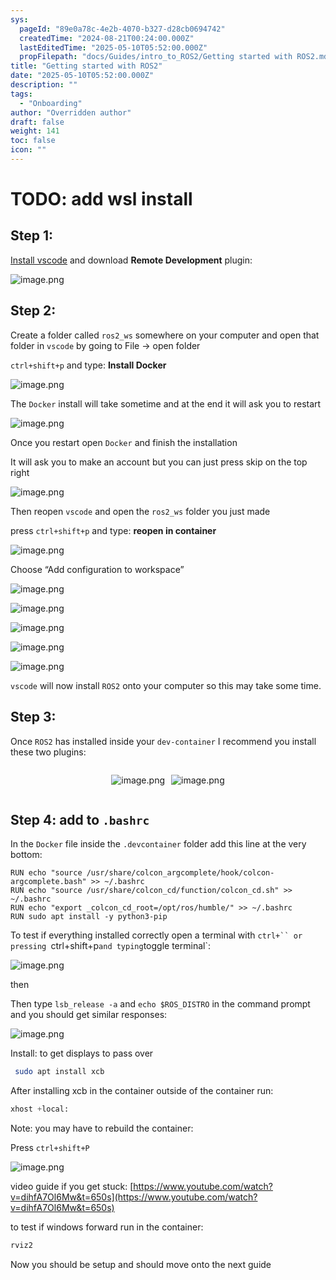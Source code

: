 ```yaml
---
sys:
  pageId: "89e0a78c-4e2b-4070-b327-d28cb0694742"
  createdTime: "2024-08-21T00:24:00.000Z"
  lastEditedTime: "2025-05-10T05:52:00.000Z"
  propFilepath: "docs/Guides/intro_to_ROS2/Getting started with ROS2.md"
title: "Getting started with ROS2"
date: "2025-05-10T05:52:00.000Z"
description: ""
tags:
  - "Onboarding"
author: "Overridden author"
draft: false
weight: 141
toc: false
icon: ""
---
```


# TODO: add wsl install

## Step 1:

[Install vscode](https://code.visualstudio.com/download) and download **Remote Development** plugin:

![image.png](https://prod-files-secure.s3.us-west-2.amazonaws.com/d518164a-d88e-44d1-a4ee-3adb3bd8bce0/efb52993-1881-4a40-b95e-6f020334f022/image.png?X-Amz-Algorithm=AWS4-HMAC-SHA256&X-Amz-Content-Sha256=UNSIGNED-PAYLOAD&X-Amz-Credential=ASIAZI2LB4663PAPQXVI%2F20250602%2Fus-west-2%2Fs3%2Faws4_request&X-Amz-Date=20250602T024248Z&X-Amz-Expires=3600&X-Amz-Security-Token=IQoJb3JpZ2luX2VjEBoaCXVzLXdlc3QtMiJGMEQCIHD%2Ffoz0MivICmFnjijLM%2BZ9EXERqP%2B3%2BiXt6kVrTc7PAiBRfcmtV0Nyn%2F5jtjueIEv805Z46Gs8yuOd73PfQSSy5iqIBAji%2F%2F%2F%2F%2F%2F%2F%2F%2F%2F8BEAAaDDYzNzQyMzE4MzgwNSIMT01NhWVgSC2zYpEHKtwDRbR0gPDv7aZdrmSJnwcAgAe2x2MOc673YS%2F1UYb4DV51EiX0RPiJ3rvFiF78OwvNlVoh6uiw2jwx99eXz5yYPT9roZfYRAPZwHtRCvbBVUBhe3eSg2fQxcMVKuPvBBH88CB%2BC3oVcQ5cLP7K6dN6Nkbp6QYd0WalRyxVV92UP%2F7HCdxEB5jhwR8gXLZNu8g2IElev%2BSlVVLC9wjByfjN94s0bXjqouYg43SwXsxlwqg1UvyEQBtjsGyeCbbqL2MFrrRnXYkSlhrugziNQYBjAU7dvBB3khPtX0ETAE21Mk%2FedlMPD%2BS3rNhnbUtZ9imJDLwUjQS%2BRgJIQleGKLhjwwp8Hktj0n55QUFV%2FPTgbUngH3OXr5U4FEm1PNpdsOWpRqJgng%2BX9qSupifDpGngRk%2FwKarw%2Bb%2BklKgi6ARIOLNig0nEDXBMhJLVfAkE7MZ4tHSegC%2B0HF%2F6HRYo45WbZfRaDTvtO%2Fe%2B6MY%2BRvlfMGlbLOEb82AZIIqtQH2nHvpy%2FXnUvqpusfwQwzWXT7sHZ1AM7vSIQho5g09UveOYZu3JK8TCxn24qc4CuwALvGLbFBk%2BEzEBrF8UjRW%2FAWP%2BQ38RoDtRxMpAnivjCDaOXKJDEwwv6w2iczUtwuEw5PnzwQY6pgG4VQAHUidENiwjKBm%2Byau%2F5du1ykRxRYNdch7RWiyZSpP8CWBpZ7BhUorlgWIo%2F8FCl8gwmDlNPu61mdAILfThbyjvVu%2FCkutfXg0SkP7pzX7toYDt%2B%2Fzq4W57cAhDfHT%2B6JZFbcJ67KVuiYZC9veGMX28Ppcse7CionIJg62Yz0SNqWnbbPIoREwnt8xxbe4ntfgPXJDEKv6SVXhdeKUbI%2F4gBYF7&X-Amz-Signature=53bd7608b2f2ae6cfca23ad0d8f7d647de95eaeaa9df7973555012dd03288f91&X-Amz-SignedHeaders=host&x-id=GetObject)

## Step 2:

Create a folder called `ros2_ws` somewhere on your computer and open that folder in `vscode` by going to File → open folder 

`ctrl+shift+p` and type: **Install Docker**

![image.png](https://prod-files-secure.s3.us-west-2.amazonaws.com/d518164a-d88e-44d1-a4ee-3adb3bd8bce0/2269dc0e-1cd5-47ff-bceb-c04ad9b2eab0/image.png?X-Amz-Algorithm=AWS4-HMAC-SHA256&X-Amz-Content-Sha256=UNSIGNED-PAYLOAD&X-Amz-Credential=ASIAZI2LB4663PAPQXVI%2F20250602%2Fus-west-2%2Fs3%2Faws4_request&X-Amz-Date=20250602T024248Z&X-Amz-Expires=3600&X-Amz-Security-Token=IQoJb3JpZ2luX2VjEBoaCXVzLXdlc3QtMiJGMEQCIHD%2Ffoz0MivICmFnjijLM%2BZ9EXERqP%2B3%2BiXt6kVrTc7PAiBRfcmtV0Nyn%2F5jtjueIEv805Z46Gs8yuOd73PfQSSy5iqIBAji%2F%2F%2F%2F%2F%2F%2F%2F%2F%2F8BEAAaDDYzNzQyMzE4MzgwNSIMT01NhWVgSC2zYpEHKtwDRbR0gPDv7aZdrmSJnwcAgAe2x2MOc673YS%2F1UYb4DV51EiX0RPiJ3rvFiF78OwvNlVoh6uiw2jwx99eXz5yYPT9roZfYRAPZwHtRCvbBVUBhe3eSg2fQxcMVKuPvBBH88CB%2BC3oVcQ5cLP7K6dN6Nkbp6QYd0WalRyxVV92UP%2F7HCdxEB5jhwR8gXLZNu8g2IElev%2BSlVVLC9wjByfjN94s0bXjqouYg43SwXsxlwqg1UvyEQBtjsGyeCbbqL2MFrrRnXYkSlhrugziNQYBjAU7dvBB3khPtX0ETAE21Mk%2FedlMPD%2BS3rNhnbUtZ9imJDLwUjQS%2BRgJIQleGKLhjwwp8Hktj0n55QUFV%2FPTgbUngH3OXr5U4FEm1PNpdsOWpRqJgng%2BX9qSupifDpGngRk%2FwKarw%2Bb%2BklKgi6ARIOLNig0nEDXBMhJLVfAkE7MZ4tHSegC%2B0HF%2F6HRYo45WbZfRaDTvtO%2Fe%2B6MY%2BRvlfMGlbLOEb82AZIIqtQH2nHvpy%2FXnUvqpusfwQwzWXT7sHZ1AM7vSIQho5g09UveOYZu3JK8TCxn24qc4CuwALvGLbFBk%2BEzEBrF8UjRW%2FAWP%2BQ38RoDtRxMpAnivjCDaOXKJDEwwv6w2iczUtwuEw5PnzwQY6pgG4VQAHUidENiwjKBm%2Byau%2F5du1ykRxRYNdch7RWiyZSpP8CWBpZ7BhUorlgWIo%2F8FCl8gwmDlNPu61mdAILfThbyjvVu%2FCkutfXg0SkP7pzX7toYDt%2B%2Fzq4W57cAhDfHT%2B6JZFbcJ67KVuiYZC9veGMX28Ppcse7CionIJg62Yz0SNqWnbbPIoREwnt8xxbe4ntfgPXJDEKv6SVXhdeKUbI%2F4gBYF7&X-Amz-Signature=22193ed2e3dd788a05669b3ed7e23e26c3163b54bf99efdcd80daf6cbc5988fd&X-Amz-SignedHeaders=host&x-id=GetObject)

The `Docker` install will take sometime and at the end it will ask you to restart

![image.png](https://prod-files-secure.s3.us-west-2.amazonaws.com/d518164a-d88e-44d1-a4ee-3adb3bd8bce0/ed233f78-be33-4b1f-b89c-9c346c0e961e/image.png?X-Amz-Algorithm=AWS4-HMAC-SHA256&X-Amz-Content-Sha256=UNSIGNED-PAYLOAD&X-Amz-Credential=ASIAZI2LB4663PAPQXVI%2F20250602%2Fus-west-2%2Fs3%2Faws4_request&X-Amz-Date=20250602T024248Z&X-Amz-Expires=3600&X-Amz-Security-Token=IQoJb3JpZ2luX2VjEBoaCXVzLXdlc3QtMiJGMEQCIHD%2Ffoz0MivICmFnjijLM%2BZ9EXERqP%2B3%2BiXt6kVrTc7PAiBRfcmtV0Nyn%2F5jtjueIEv805Z46Gs8yuOd73PfQSSy5iqIBAji%2F%2F%2F%2F%2F%2F%2F%2F%2F%2F8BEAAaDDYzNzQyMzE4MzgwNSIMT01NhWVgSC2zYpEHKtwDRbR0gPDv7aZdrmSJnwcAgAe2x2MOc673YS%2F1UYb4DV51EiX0RPiJ3rvFiF78OwvNlVoh6uiw2jwx99eXz5yYPT9roZfYRAPZwHtRCvbBVUBhe3eSg2fQxcMVKuPvBBH88CB%2BC3oVcQ5cLP7K6dN6Nkbp6QYd0WalRyxVV92UP%2F7HCdxEB5jhwR8gXLZNu8g2IElev%2BSlVVLC9wjByfjN94s0bXjqouYg43SwXsxlwqg1UvyEQBtjsGyeCbbqL2MFrrRnXYkSlhrugziNQYBjAU7dvBB3khPtX0ETAE21Mk%2FedlMPD%2BS3rNhnbUtZ9imJDLwUjQS%2BRgJIQleGKLhjwwp8Hktj0n55QUFV%2FPTgbUngH3OXr5U4FEm1PNpdsOWpRqJgng%2BX9qSupifDpGngRk%2FwKarw%2Bb%2BklKgi6ARIOLNig0nEDXBMhJLVfAkE7MZ4tHSegC%2B0HF%2F6HRYo45WbZfRaDTvtO%2Fe%2B6MY%2BRvlfMGlbLOEb82AZIIqtQH2nHvpy%2FXnUvqpusfwQwzWXT7sHZ1AM7vSIQho5g09UveOYZu3JK8TCxn24qc4CuwALvGLbFBk%2BEzEBrF8UjRW%2FAWP%2BQ38RoDtRxMpAnivjCDaOXKJDEwwv6w2iczUtwuEw5PnzwQY6pgG4VQAHUidENiwjKBm%2Byau%2F5du1ykRxRYNdch7RWiyZSpP8CWBpZ7BhUorlgWIo%2F8FCl8gwmDlNPu61mdAILfThbyjvVu%2FCkutfXg0SkP7pzX7toYDt%2B%2Fzq4W57cAhDfHT%2B6JZFbcJ67KVuiYZC9veGMX28Ppcse7CionIJg62Yz0SNqWnbbPIoREwnt8xxbe4ntfgPXJDEKv6SVXhdeKUbI%2F4gBYF7&X-Amz-Signature=89f64ab50d84b9c126cc5efa5c178e3df36c2bcbf942c7268ffeb57b6943c4db&X-Amz-SignedHeaders=host&x-id=GetObject)

Once you restart open `Docker` and finish the installation

It will ask you to make an account but you can just press skip on the top right

![image.png](https://prod-files-secure.s3.us-west-2.amazonaws.com/d518164a-d88e-44d1-a4ee-3adb3bd8bce0/21010ad9-1659-4fd9-9f59-9932a09b2a3d/image.png?X-Amz-Algorithm=AWS4-HMAC-SHA256&X-Amz-Content-Sha256=UNSIGNED-PAYLOAD&X-Amz-Credential=ASIAZI2LB4663PAPQXVI%2F20250602%2Fus-west-2%2Fs3%2Faws4_request&X-Amz-Date=20250602T024248Z&X-Amz-Expires=3600&X-Amz-Security-Token=IQoJb3JpZ2luX2VjEBoaCXVzLXdlc3QtMiJGMEQCIHD%2Ffoz0MivICmFnjijLM%2BZ9EXERqP%2B3%2BiXt6kVrTc7PAiBRfcmtV0Nyn%2F5jtjueIEv805Z46Gs8yuOd73PfQSSy5iqIBAji%2F%2F%2F%2F%2F%2F%2F%2F%2F%2F8BEAAaDDYzNzQyMzE4MzgwNSIMT01NhWVgSC2zYpEHKtwDRbR0gPDv7aZdrmSJnwcAgAe2x2MOc673YS%2F1UYb4DV51EiX0RPiJ3rvFiF78OwvNlVoh6uiw2jwx99eXz5yYPT9roZfYRAPZwHtRCvbBVUBhe3eSg2fQxcMVKuPvBBH88CB%2BC3oVcQ5cLP7K6dN6Nkbp6QYd0WalRyxVV92UP%2F7HCdxEB5jhwR8gXLZNu8g2IElev%2BSlVVLC9wjByfjN94s0bXjqouYg43SwXsxlwqg1UvyEQBtjsGyeCbbqL2MFrrRnXYkSlhrugziNQYBjAU7dvBB3khPtX0ETAE21Mk%2FedlMPD%2BS3rNhnbUtZ9imJDLwUjQS%2BRgJIQleGKLhjwwp8Hktj0n55QUFV%2FPTgbUngH3OXr5U4FEm1PNpdsOWpRqJgng%2BX9qSupifDpGngRk%2FwKarw%2Bb%2BklKgi6ARIOLNig0nEDXBMhJLVfAkE7MZ4tHSegC%2B0HF%2F6HRYo45WbZfRaDTvtO%2Fe%2B6MY%2BRvlfMGlbLOEb82AZIIqtQH2nHvpy%2FXnUvqpusfwQwzWXT7sHZ1AM7vSIQho5g09UveOYZu3JK8TCxn24qc4CuwALvGLbFBk%2BEzEBrF8UjRW%2FAWP%2BQ38RoDtRxMpAnivjCDaOXKJDEwwv6w2iczUtwuEw5PnzwQY6pgG4VQAHUidENiwjKBm%2Byau%2F5du1ykRxRYNdch7RWiyZSpP8CWBpZ7BhUorlgWIo%2F8FCl8gwmDlNPu61mdAILfThbyjvVu%2FCkutfXg0SkP7pzX7toYDt%2B%2Fzq4W57cAhDfHT%2B6JZFbcJ67KVuiYZC9veGMX28Ppcse7CionIJg62Yz0SNqWnbbPIoREwnt8xxbe4ntfgPXJDEKv6SVXhdeKUbI%2F4gBYF7&X-Amz-Signature=174e8d5fff8c9b71799265990e7c34f4265a4c3678e7729acb16f5f125718080&X-Amz-SignedHeaders=host&x-id=GetObject)

Then reopen `vscode` and open the `ros2_ws` folder you just made

press `ctrl+shift+p` and type: **reopen in container**

![image.png](https://prod-files-secure.s3.us-west-2.amazonaws.com/d518164a-d88e-44d1-a4ee-3adb3bd8bce0/4e93b8c2-41ad-488c-8095-c74205196118/image.png?X-Amz-Algorithm=AWS4-HMAC-SHA256&X-Amz-Content-Sha256=UNSIGNED-PAYLOAD&X-Amz-Credential=ASIAZI2LB4663PAPQXVI%2F20250602%2Fus-west-2%2Fs3%2Faws4_request&X-Amz-Date=20250602T024248Z&X-Amz-Expires=3600&X-Amz-Security-Token=IQoJb3JpZ2luX2VjEBoaCXVzLXdlc3QtMiJGMEQCIHD%2Ffoz0MivICmFnjijLM%2BZ9EXERqP%2B3%2BiXt6kVrTc7PAiBRfcmtV0Nyn%2F5jtjueIEv805Z46Gs8yuOd73PfQSSy5iqIBAji%2F%2F%2F%2F%2F%2F%2F%2F%2F%2F8BEAAaDDYzNzQyMzE4MzgwNSIMT01NhWVgSC2zYpEHKtwDRbR0gPDv7aZdrmSJnwcAgAe2x2MOc673YS%2F1UYb4DV51EiX0RPiJ3rvFiF78OwvNlVoh6uiw2jwx99eXz5yYPT9roZfYRAPZwHtRCvbBVUBhe3eSg2fQxcMVKuPvBBH88CB%2BC3oVcQ5cLP7K6dN6Nkbp6QYd0WalRyxVV92UP%2F7HCdxEB5jhwR8gXLZNu8g2IElev%2BSlVVLC9wjByfjN94s0bXjqouYg43SwXsxlwqg1UvyEQBtjsGyeCbbqL2MFrrRnXYkSlhrugziNQYBjAU7dvBB3khPtX0ETAE21Mk%2FedlMPD%2BS3rNhnbUtZ9imJDLwUjQS%2BRgJIQleGKLhjwwp8Hktj0n55QUFV%2FPTgbUngH3OXr5U4FEm1PNpdsOWpRqJgng%2BX9qSupifDpGngRk%2FwKarw%2Bb%2BklKgi6ARIOLNig0nEDXBMhJLVfAkE7MZ4tHSegC%2B0HF%2F6HRYo45WbZfRaDTvtO%2Fe%2B6MY%2BRvlfMGlbLOEb82AZIIqtQH2nHvpy%2FXnUvqpusfwQwzWXT7sHZ1AM7vSIQho5g09UveOYZu3JK8TCxn24qc4CuwALvGLbFBk%2BEzEBrF8UjRW%2FAWP%2BQ38RoDtRxMpAnivjCDaOXKJDEwwv6w2iczUtwuEw5PnzwQY6pgG4VQAHUidENiwjKBm%2Byau%2F5du1ykRxRYNdch7RWiyZSpP8CWBpZ7BhUorlgWIo%2F8FCl8gwmDlNPu61mdAILfThbyjvVu%2FCkutfXg0SkP7pzX7toYDt%2B%2Fzq4W57cAhDfHT%2B6JZFbcJ67KVuiYZC9veGMX28Ppcse7CionIJg62Yz0SNqWnbbPIoREwnt8xxbe4ntfgPXJDEKv6SVXhdeKUbI%2F4gBYF7&X-Amz-Signature=3626cfde2c1fd85e0e9b261182836106a4d88e498af2befdc7700b0cb14c020c&X-Amz-SignedHeaders=host&x-id=GetObject)

Choose “Add configuration to workspace”

![image.png](https://prod-files-secure.s3.us-west-2.amazonaws.com/d518164a-d88e-44d1-a4ee-3adb3bd8bce0/9560b282-5060-4989-ba37-97e7b2c22476/image.png?X-Amz-Algorithm=AWS4-HMAC-SHA256&X-Amz-Content-Sha256=UNSIGNED-PAYLOAD&X-Amz-Credential=ASIAZI2LB4663PAPQXVI%2F20250602%2Fus-west-2%2Fs3%2Faws4_request&X-Amz-Date=20250602T024248Z&X-Amz-Expires=3600&X-Amz-Security-Token=IQoJb3JpZ2luX2VjEBoaCXVzLXdlc3QtMiJGMEQCIHD%2Ffoz0MivICmFnjijLM%2BZ9EXERqP%2B3%2BiXt6kVrTc7PAiBRfcmtV0Nyn%2F5jtjueIEv805Z46Gs8yuOd73PfQSSy5iqIBAji%2F%2F%2F%2F%2F%2F%2F%2F%2F%2F8BEAAaDDYzNzQyMzE4MzgwNSIMT01NhWVgSC2zYpEHKtwDRbR0gPDv7aZdrmSJnwcAgAe2x2MOc673YS%2F1UYb4DV51EiX0RPiJ3rvFiF78OwvNlVoh6uiw2jwx99eXz5yYPT9roZfYRAPZwHtRCvbBVUBhe3eSg2fQxcMVKuPvBBH88CB%2BC3oVcQ5cLP7K6dN6Nkbp6QYd0WalRyxVV92UP%2F7HCdxEB5jhwR8gXLZNu8g2IElev%2BSlVVLC9wjByfjN94s0bXjqouYg43SwXsxlwqg1UvyEQBtjsGyeCbbqL2MFrrRnXYkSlhrugziNQYBjAU7dvBB3khPtX0ETAE21Mk%2FedlMPD%2BS3rNhnbUtZ9imJDLwUjQS%2BRgJIQleGKLhjwwp8Hktj0n55QUFV%2FPTgbUngH3OXr5U4FEm1PNpdsOWpRqJgng%2BX9qSupifDpGngRk%2FwKarw%2Bb%2BklKgi6ARIOLNig0nEDXBMhJLVfAkE7MZ4tHSegC%2B0HF%2F6HRYo45WbZfRaDTvtO%2Fe%2B6MY%2BRvlfMGlbLOEb82AZIIqtQH2nHvpy%2FXnUvqpusfwQwzWXT7sHZ1AM7vSIQho5g09UveOYZu3JK8TCxn24qc4CuwALvGLbFBk%2BEzEBrF8UjRW%2FAWP%2BQ38RoDtRxMpAnivjCDaOXKJDEwwv6w2iczUtwuEw5PnzwQY6pgG4VQAHUidENiwjKBm%2Byau%2F5du1ykRxRYNdch7RWiyZSpP8CWBpZ7BhUorlgWIo%2F8FCl8gwmDlNPu61mdAILfThbyjvVu%2FCkutfXg0SkP7pzX7toYDt%2B%2Fzq4W57cAhDfHT%2B6JZFbcJ67KVuiYZC9veGMX28Ppcse7CionIJg62Yz0SNqWnbbPIoREwnt8xxbe4ntfgPXJDEKv6SVXhdeKUbI%2F4gBYF7&X-Amz-Signature=5a2b116a816585dffeb8d48116553c4d6701d0fa7bfd27951c31f8028ba296e5&X-Amz-SignedHeaders=host&x-id=GetObject)

![image.png](https://prod-files-secure.s3.us-west-2.amazonaws.com/d518164a-d88e-44d1-a4ee-3adb3bd8bce0/2ee63f81-886b-48e8-a553-dc6e5eac99e4/image.png?X-Amz-Algorithm=AWS4-HMAC-SHA256&X-Amz-Content-Sha256=UNSIGNED-PAYLOAD&X-Amz-Credential=ASIAZI2LB4663PAPQXVI%2F20250602%2Fus-west-2%2Fs3%2Faws4_request&X-Amz-Date=20250602T024248Z&X-Amz-Expires=3600&X-Amz-Security-Token=IQoJb3JpZ2luX2VjEBoaCXVzLXdlc3QtMiJGMEQCIHD%2Ffoz0MivICmFnjijLM%2BZ9EXERqP%2B3%2BiXt6kVrTc7PAiBRfcmtV0Nyn%2F5jtjueIEv805Z46Gs8yuOd73PfQSSy5iqIBAji%2F%2F%2F%2F%2F%2F%2F%2F%2F%2F8BEAAaDDYzNzQyMzE4MzgwNSIMT01NhWVgSC2zYpEHKtwDRbR0gPDv7aZdrmSJnwcAgAe2x2MOc673YS%2F1UYb4DV51EiX0RPiJ3rvFiF78OwvNlVoh6uiw2jwx99eXz5yYPT9roZfYRAPZwHtRCvbBVUBhe3eSg2fQxcMVKuPvBBH88CB%2BC3oVcQ5cLP7K6dN6Nkbp6QYd0WalRyxVV92UP%2F7HCdxEB5jhwR8gXLZNu8g2IElev%2BSlVVLC9wjByfjN94s0bXjqouYg43SwXsxlwqg1UvyEQBtjsGyeCbbqL2MFrrRnXYkSlhrugziNQYBjAU7dvBB3khPtX0ETAE21Mk%2FedlMPD%2BS3rNhnbUtZ9imJDLwUjQS%2BRgJIQleGKLhjwwp8Hktj0n55QUFV%2FPTgbUngH3OXr5U4FEm1PNpdsOWpRqJgng%2BX9qSupifDpGngRk%2FwKarw%2Bb%2BklKgi6ARIOLNig0nEDXBMhJLVfAkE7MZ4tHSegC%2B0HF%2F6HRYo45WbZfRaDTvtO%2Fe%2B6MY%2BRvlfMGlbLOEb82AZIIqtQH2nHvpy%2FXnUvqpusfwQwzWXT7sHZ1AM7vSIQho5g09UveOYZu3JK8TCxn24qc4CuwALvGLbFBk%2BEzEBrF8UjRW%2FAWP%2BQ38RoDtRxMpAnivjCDaOXKJDEwwv6w2iczUtwuEw5PnzwQY6pgG4VQAHUidENiwjKBm%2Byau%2F5du1ykRxRYNdch7RWiyZSpP8CWBpZ7BhUorlgWIo%2F8FCl8gwmDlNPu61mdAILfThbyjvVu%2FCkutfXg0SkP7pzX7toYDt%2B%2Fzq4W57cAhDfHT%2B6JZFbcJ67KVuiYZC9veGMX28Ppcse7CionIJg62Yz0SNqWnbbPIoREwnt8xxbe4ntfgPXJDEKv6SVXhdeKUbI%2F4gBYF7&X-Amz-Signature=476efa6d44ee0fa149a878c65a6f5bb9c3bba3263208db1839bdb9a9143cd78d&X-Amz-SignedHeaders=host&x-id=GetObject)

![image.png](https://prod-files-secure.s3.us-west-2.amazonaws.com/d518164a-d88e-44d1-a4ee-3adb3bd8bce0/ae1580b2-b048-407e-aed9-b584224a7a04/image.png?X-Amz-Algorithm=AWS4-HMAC-SHA256&X-Amz-Content-Sha256=UNSIGNED-PAYLOAD&X-Amz-Credential=ASIAZI2LB4663PAPQXVI%2F20250602%2Fus-west-2%2Fs3%2Faws4_request&X-Amz-Date=20250602T024248Z&X-Amz-Expires=3600&X-Amz-Security-Token=IQoJb3JpZ2luX2VjEBoaCXVzLXdlc3QtMiJGMEQCIHD%2Ffoz0MivICmFnjijLM%2BZ9EXERqP%2B3%2BiXt6kVrTc7PAiBRfcmtV0Nyn%2F5jtjueIEv805Z46Gs8yuOd73PfQSSy5iqIBAji%2F%2F%2F%2F%2F%2F%2F%2F%2F%2F8BEAAaDDYzNzQyMzE4MzgwNSIMT01NhWVgSC2zYpEHKtwDRbR0gPDv7aZdrmSJnwcAgAe2x2MOc673YS%2F1UYb4DV51EiX0RPiJ3rvFiF78OwvNlVoh6uiw2jwx99eXz5yYPT9roZfYRAPZwHtRCvbBVUBhe3eSg2fQxcMVKuPvBBH88CB%2BC3oVcQ5cLP7K6dN6Nkbp6QYd0WalRyxVV92UP%2F7HCdxEB5jhwR8gXLZNu8g2IElev%2BSlVVLC9wjByfjN94s0bXjqouYg43SwXsxlwqg1UvyEQBtjsGyeCbbqL2MFrrRnXYkSlhrugziNQYBjAU7dvBB3khPtX0ETAE21Mk%2FedlMPD%2BS3rNhnbUtZ9imJDLwUjQS%2BRgJIQleGKLhjwwp8Hktj0n55QUFV%2FPTgbUngH3OXr5U4FEm1PNpdsOWpRqJgng%2BX9qSupifDpGngRk%2FwKarw%2Bb%2BklKgi6ARIOLNig0nEDXBMhJLVfAkE7MZ4tHSegC%2B0HF%2F6HRYo45WbZfRaDTvtO%2Fe%2B6MY%2BRvlfMGlbLOEb82AZIIqtQH2nHvpy%2FXnUvqpusfwQwzWXT7sHZ1AM7vSIQho5g09UveOYZu3JK8TCxn24qc4CuwALvGLbFBk%2BEzEBrF8UjRW%2FAWP%2BQ38RoDtRxMpAnivjCDaOXKJDEwwv6w2iczUtwuEw5PnzwQY6pgG4VQAHUidENiwjKBm%2Byau%2F5du1ykRxRYNdch7RWiyZSpP8CWBpZ7BhUorlgWIo%2F8FCl8gwmDlNPu61mdAILfThbyjvVu%2FCkutfXg0SkP7pzX7toYDt%2B%2Fzq4W57cAhDfHT%2B6JZFbcJ67KVuiYZC9veGMX28Ppcse7CionIJg62Yz0SNqWnbbPIoREwnt8xxbe4ntfgPXJDEKv6SVXhdeKUbI%2F4gBYF7&X-Amz-Signature=32c1e3738675839f30f4d8a62be449f1a32553bee2717dcc714057768aaeabcb&X-Amz-SignedHeaders=host&x-id=GetObject)

![image.png](https://prod-files-secure.s3.us-west-2.amazonaws.com/d518164a-d88e-44d1-a4ee-3adb3bd8bce0/53255b28-f75e-430f-b9e3-c0ac8577e42b/image.png?X-Amz-Algorithm=AWS4-HMAC-SHA256&X-Amz-Content-Sha256=UNSIGNED-PAYLOAD&X-Amz-Credential=ASIAZI2LB4663PAPQXVI%2F20250602%2Fus-west-2%2Fs3%2Faws4_request&X-Amz-Date=20250602T024248Z&X-Amz-Expires=3600&X-Amz-Security-Token=IQoJb3JpZ2luX2VjEBoaCXVzLXdlc3QtMiJGMEQCIHD%2Ffoz0MivICmFnjijLM%2BZ9EXERqP%2B3%2BiXt6kVrTc7PAiBRfcmtV0Nyn%2F5jtjueIEv805Z46Gs8yuOd73PfQSSy5iqIBAji%2F%2F%2F%2F%2F%2F%2F%2F%2F%2F8BEAAaDDYzNzQyMzE4MzgwNSIMT01NhWVgSC2zYpEHKtwDRbR0gPDv7aZdrmSJnwcAgAe2x2MOc673YS%2F1UYb4DV51EiX0RPiJ3rvFiF78OwvNlVoh6uiw2jwx99eXz5yYPT9roZfYRAPZwHtRCvbBVUBhe3eSg2fQxcMVKuPvBBH88CB%2BC3oVcQ5cLP7K6dN6Nkbp6QYd0WalRyxVV92UP%2F7HCdxEB5jhwR8gXLZNu8g2IElev%2BSlVVLC9wjByfjN94s0bXjqouYg43SwXsxlwqg1UvyEQBtjsGyeCbbqL2MFrrRnXYkSlhrugziNQYBjAU7dvBB3khPtX0ETAE21Mk%2FedlMPD%2BS3rNhnbUtZ9imJDLwUjQS%2BRgJIQleGKLhjwwp8Hktj0n55QUFV%2FPTgbUngH3OXr5U4FEm1PNpdsOWpRqJgng%2BX9qSupifDpGngRk%2FwKarw%2Bb%2BklKgi6ARIOLNig0nEDXBMhJLVfAkE7MZ4tHSegC%2B0HF%2F6HRYo45WbZfRaDTvtO%2Fe%2B6MY%2BRvlfMGlbLOEb82AZIIqtQH2nHvpy%2FXnUvqpusfwQwzWXT7sHZ1AM7vSIQho5g09UveOYZu3JK8TCxn24qc4CuwALvGLbFBk%2BEzEBrF8UjRW%2FAWP%2BQ38RoDtRxMpAnivjCDaOXKJDEwwv6w2iczUtwuEw5PnzwQY6pgG4VQAHUidENiwjKBm%2Byau%2F5du1ykRxRYNdch7RWiyZSpP8CWBpZ7BhUorlgWIo%2F8FCl8gwmDlNPu61mdAILfThbyjvVu%2FCkutfXg0SkP7pzX7toYDt%2B%2Fzq4W57cAhDfHT%2B6JZFbcJ67KVuiYZC9veGMX28Ppcse7CionIJg62Yz0SNqWnbbPIoREwnt8xxbe4ntfgPXJDEKv6SVXhdeKUbI%2F4gBYF7&X-Amz-Signature=bc86df0afbeffb528b71927175b562d08e1e7479cfd4405fa5a2ed5e48095898&X-Amz-SignedHeaders=host&x-id=GetObject)

![image.png](https://prod-files-secure.s3.us-west-2.amazonaws.com/d518164a-d88e-44d1-a4ee-3adb3bd8bce0/7c562767-5af9-4ffb-97d1-327bcdf4ee00/image.png?X-Amz-Algorithm=AWS4-HMAC-SHA256&X-Amz-Content-Sha256=UNSIGNED-PAYLOAD&X-Amz-Credential=ASIAZI2LB4663PAPQXVI%2F20250602%2Fus-west-2%2Fs3%2Faws4_request&X-Amz-Date=20250602T024248Z&X-Amz-Expires=3600&X-Amz-Security-Token=IQoJb3JpZ2luX2VjEBoaCXVzLXdlc3QtMiJGMEQCIHD%2Ffoz0MivICmFnjijLM%2BZ9EXERqP%2B3%2BiXt6kVrTc7PAiBRfcmtV0Nyn%2F5jtjueIEv805Z46Gs8yuOd73PfQSSy5iqIBAji%2F%2F%2F%2F%2F%2F%2F%2F%2F%2F8BEAAaDDYzNzQyMzE4MzgwNSIMT01NhWVgSC2zYpEHKtwDRbR0gPDv7aZdrmSJnwcAgAe2x2MOc673YS%2F1UYb4DV51EiX0RPiJ3rvFiF78OwvNlVoh6uiw2jwx99eXz5yYPT9roZfYRAPZwHtRCvbBVUBhe3eSg2fQxcMVKuPvBBH88CB%2BC3oVcQ5cLP7K6dN6Nkbp6QYd0WalRyxVV92UP%2F7HCdxEB5jhwR8gXLZNu8g2IElev%2BSlVVLC9wjByfjN94s0bXjqouYg43SwXsxlwqg1UvyEQBtjsGyeCbbqL2MFrrRnXYkSlhrugziNQYBjAU7dvBB3khPtX0ETAE21Mk%2FedlMPD%2BS3rNhnbUtZ9imJDLwUjQS%2BRgJIQleGKLhjwwp8Hktj0n55QUFV%2FPTgbUngH3OXr5U4FEm1PNpdsOWpRqJgng%2BX9qSupifDpGngRk%2FwKarw%2Bb%2BklKgi6ARIOLNig0nEDXBMhJLVfAkE7MZ4tHSegC%2B0HF%2F6HRYo45WbZfRaDTvtO%2Fe%2B6MY%2BRvlfMGlbLOEb82AZIIqtQH2nHvpy%2FXnUvqpusfwQwzWXT7sHZ1AM7vSIQho5g09UveOYZu3JK8TCxn24qc4CuwALvGLbFBk%2BEzEBrF8UjRW%2FAWP%2BQ38RoDtRxMpAnivjCDaOXKJDEwwv6w2iczUtwuEw5PnzwQY6pgG4VQAHUidENiwjKBm%2Byau%2F5du1ykRxRYNdch7RWiyZSpP8CWBpZ7BhUorlgWIo%2F8FCl8gwmDlNPu61mdAILfThbyjvVu%2FCkutfXg0SkP7pzX7toYDt%2B%2Fzq4W57cAhDfHT%2B6JZFbcJ67KVuiYZC9veGMX28Ppcse7CionIJg62Yz0SNqWnbbPIoREwnt8xxbe4ntfgPXJDEKv6SVXhdeKUbI%2F4gBYF7&X-Amz-Signature=421e766fbaeb64bbc06438f8198f436be2dcc8d4b9a217a4d2a74a9f21c76422&X-Amz-SignedHeaders=host&x-id=GetObject)

`vscode` will now install `ROS2` onto your computer so this may take some time.

## Step 3:

Once `ROS2` has installed inside your `dev-container` I recommend you install these two plugins:

<div style="display: flex;flex-direction: row; column-gap:10px; max-width: 630px;justify-content: center;">
<div>

![image.png](https://prod-files-secure.s3.us-west-2.amazonaws.com/d518164a-d88e-44d1-a4ee-3adb3bd8bce0/3fc3d550-5a54-4ba1-ba6b-faa01cdb7369/image.png?X-Amz-Algorithm=AWS4-HMAC-SHA256&X-Amz-Content-Sha256=UNSIGNED-PAYLOAD&X-Amz-Credential=ASIAZI2LB4667JDBNE2W%2F20250602%2Fus-west-2%2Fs3%2Faws4_request&X-Amz-Date=20250602T024253Z&X-Amz-Expires=3600&X-Amz-Security-Token=IQoJb3JpZ2luX2VjEBoaCXVzLXdlc3QtMiJIMEYCIQDjYabXhoqbgpvzAPT%2BTLMT49NJhg0uGT4HiNx73fmAsAIhAP%2BJ3NLvunBHQXDr47kd18CFdCgy9y%2BhKnhFS8OCigVNKogECOL%2F%2F%2F%2F%2F%2F%2F%2F%2F%2FwEQABoMNjM3NDIzMTgzODA1IgyAW%2F8Z0AnigJDgLEwq3ANs1ovdIRpkSX81V5TG7Zy8%2BW34a1yYSjIncL1GtyftfgKOsLPX4K7DjIungqw1XW%2BZtILD7SMJsmsVS5wM3BpoefSYzzYwgYWwmkK273gYBKptPrEgkUu%2FK9JQVEzoihChLZecZReMsYtxG7vBieUNqI%2BGzmuoAHHPBrkbueuVv1sx9CVXknhpykRn4t2qKtwnpZH0qXjIo8ud7DWZ1nLErAqRpEbfFyEGZppdPq8IkwEacG4fFJ2LGNZJ1hx7oi3CAlTtQG%2FxBSB0ultOlq%2B%2Ba1TI0RDm%2F%2BWLzW1eXetzetpn2VE2Yz%2FxtVtzLhlettJfi7TzF80h%2FkU3JrlxrGXFFdwh7yFcAtVC7StO7sbvy4cfp5Jey09rhlR8dyvaxXMrZvjkl23W6CwsirPGti0e1OgNYr5woTqrRpgz5E7Yc3yvxwGV4c2%2Fa1yDjuZeeUJOGa5gIsymp2smnWbjVG0HZm58kEWOdyW%2FCA8GM54WzN6asCyVRHUWFJ5IygvoNUZBGq2F%2By%2Bf%2FV%2Fw%2B5zC8Z30QZ5%2FMZnlVrExVKCANQtGp5Ia4xAk75og%2Fx6sB%2B5iHTETkjUDLPUiwsRvoS5%2Fyp5XyMFJKQjsddkmfChcJ5bEVPazTLh9cHWA2kKhWDDl%2BfPBBjqkAZGVsWrGM9kXD0HadM1aiW05V4tb7VPqJx%2BAjQ7AAeCcYvWaoMtu36ZP86Q5pptVB9gGtpvqX4kblHBJIAYcHfmxldQWaazgz%2Boa%2FVN2nAdlB%2BxZtnbDL0C1aPy0cpKsEA0D1TG8aBX%2BZMgNqFpQMD7ALs4ClXSlJhrhi%2BpzlZMHFwSPt%2B9hh%2FeMBEzc4sgXBgjyrCVWQtOFyszp7R75Qt2XSsEf&X-Amz-Signature=10442d719c57e130b8973cde17948a544f17a954734e18db524f251dd4e2fa57&X-Amz-SignedHeaders=host&x-id=GetObject)

</div>
<div>

![image.png](https://prod-files-secure.s3.us-west-2.amazonaws.com/d518164a-d88e-44d1-a4ee-3adb3bd8bce0/d994cc66-13c2-4093-a5a3-f84cf4601a82/image.png?X-Amz-Algorithm=AWS4-HMAC-SHA256&X-Amz-Content-Sha256=UNSIGNED-PAYLOAD&X-Amz-Credential=ASIAZI2LB466TDYVGTGN%2F20250602%2Fus-west-2%2Fs3%2Faws4_request&X-Amz-Date=20250602T024254Z&X-Amz-Expires=3600&X-Amz-Security-Token=IQoJb3JpZ2luX2VjEBkaCXVzLXdlc3QtMiJIMEYCIQDo7z1OAhzU6ct5DfftjLpGHD5aKPhEXoJiyTAy0vJAOgIhALulgPUb1%2BJbLwqUSZlcDm%2BNejuRXcqynRHV2gMuuUWdKogECOL%2F%2F%2F%2F%2F%2F%2F%2F%2F%2FwEQABoMNjM3NDIzMTgzODA1IgzBTimb2I1hfprAzUIq3AO5gsppSPWfYCAskgvWzUFG2kPoxM%2Fal93xNkLHVSmV41sp4vptMTNXhXcSIF6xMMtD9ZOfVCO90W9EpcaS7U6PnLyf9vM234mrD9T6lNkEoCLEnS%2BmBTJXIBo6AVCobOlFUYTC%2BM6WeEfaz3oJ2Fk5VaJbhX%2FyENLMi%2Ful63IirZKh%2BHdDyV%2Buvphh81OS1dTOfEi4SHlD0125Cm3FcCgkw1K%2F31Ex496yEE4q0dCUsWwao8QAC%2BSbb5qitYya1LgZ%2FPz8KSMlhrr2CJvBVlqhrtNpLFTttdzSELZmCaL8S0OXaFjCQE36ydtN2I52mOx2VmzSqZyeVq43hJ4Mwo0VFI5xqpmbCki9kx9pnw4OHHjxjKIZ6qFfqIaUGDdp0vmdRmHU4rp%2BiB2Ji54iQaNwWu3BPoGZ1If9f%2FERtWSyu7K4NKP%2F%2FbJhhvszTLp6WpDopq5qFlEhNMXy6Ney7FbUzzfKPSXyVd51%2F5vtc%2FBQOH9CFdjLGT5i7EyiJbEac2%2Fl%2BZ40GU7AydL3npCI3vgHGZei7TeN%2FkufORtoZYxoaNrLMEjg0Bmwml68JgB8pM5Zc%2Buh7UuNIiT0zPvutQpA%2FtXdtN7ZBYmLiBmu5jMiP0IBNPDcilcoQ4UnljDp9vPBBjqkAfXfpBYce%2F1jcwa59x1N41jwOmQNnk7bWp9s7gtgmXze%2Bz%2FPxtUz19sBX9lZ2et32Abh39ST3S2fU2G0vy6jTVdA53Yf9EKGsL2RV0UxjAG8rByn0fP9HCPaPU3V0Up5H0GxWIT6QBqg5FQQrE8PwMMocx6lzSl2LKT1RfJ6Ld0dYnyQwUdiqX6ns3dLbqEaHX6gkFd2ZMa9HUpF4ed6p%2B33lLf9&X-Amz-Signature=53480b0aab02ae1db522a6e009ee97ab833f02ad0f00c5aa346e435c282768e1&X-Amz-SignedHeaders=host&x-id=GetObject)

</div>
</div>

## Step 4: add to `.bashrc`

In the `Docker` file inside the `.devcontainer` folder add this line at the very bottom: 

```docker
RUN echo "source /usr/share/colcon_argcomplete/hook/colcon-argcomplete.bash" >> ~/.bashrc
RUN echo "source /usr/share/colcon_cd/function/colcon_cd.sh" >> ~/.bashrc
RUN echo "export _colcon_cd_root=/opt/ros/humble/" >> ~/.bashrc
RUN sudo apt install -y python3-pip 
```

To test if everything installed correctly open a terminal with `ctrl+`` or pressing `ctrl+shift+p` and typing `toggle terminal`:

![image.png](https://prod-files-secure.s3.us-west-2.amazonaws.com/d518164a-d88e-44d1-a4ee-3adb3bd8bce0/6a4943d8-b04e-4c02-9a58-775f3384d1a5/image.png?X-Amz-Algorithm=AWS4-HMAC-SHA256&X-Amz-Content-Sha256=UNSIGNED-PAYLOAD&X-Amz-Credential=ASIAZI2LB4663PAPQXVI%2F20250602%2Fus-west-2%2Fs3%2Faws4_request&X-Amz-Date=20250602T024248Z&X-Amz-Expires=3600&X-Amz-Security-Token=IQoJb3JpZ2luX2VjEBoaCXVzLXdlc3QtMiJGMEQCIHD%2Ffoz0MivICmFnjijLM%2BZ9EXERqP%2B3%2BiXt6kVrTc7PAiBRfcmtV0Nyn%2F5jtjueIEv805Z46Gs8yuOd73PfQSSy5iqIBAji%2F%2F%2F%2F%2F%2F%2F%2F%2F%2F8BEAAaDDYzNzQyMzE4MzgwNSIMT01NhWVgSC2zYpEHKtwDRbR0gPDv7aZdrmSJnwcAgAe2x2MOc673YS%2F1UYb4DV51EiX0RPiJ3rvFiF78OwvNlVoh6uiw2jwx99eXz5yYPT9roZfYRAPZwHtRCvbBVUBhe3eSg2fQxcMVKuPvBBH88CB%2BC3oVcQ5cLP7K6dN6Nkbp6QYd0WalRyxVV92UP%2F7HCdxEB5jhwR8gXLZNu8g2IElev%2BSlVVLC9wjByfjN94s0bXjqouYg43SwXsxlwqg1UvyEQBtjsGyeCbbqL2MFrrRnXYkSlhrugziNQYBjAU7dvBB3khPtX0ETAE21Mk%2FedlMPD%2BS3rNhnbUtZ9imJDLwUjQS%2BRgJIQleGKLhjwwp8Hktj0n55QUFV%2FPTgbUngH3OXr5U4FEm1PNpdsOWpRqJgng%2BX9qSupifDpGngRk%2FwKarw%2Bb%2BklKgi6ARIOLNig0nEDXBMhJLVfAkE7MZ4tHSegC%2B0HF%2F6HRYo45WbZfRaDTvtO%2Fe%2B6MY%2BRvlfMGlbLOEb82AZIIqtQH2nHvpy%2FXnUvqpusfwQwzWXT7sHZ1AM7vSIQho5g09UveOYZu3JK8TCxn24qc4CuwALvGLbFBk%2BEzEBrF8UjRW%2FAWP%2BQ38RoDtRxMpAnivjCDaOXKJDEwwv6w2iczUtwuEw5PnzwQY6pgG4VQAHUidENiwjKBm%2Byau%2F5du1ykRxRYNdch7RWiyZSpP8CWBpZ7BhUorlgWIo%2F8FCl8gwmDlNPu61mdAILfThbyjvVu%2FCkutfXg0SkP7pzX7toYDt%2B%2Fzq4W57cAhDfHT%2B6JZFbcJ67KVuiYZC9veGMX28Ppcse7CionIJg62Yz0SNqWnbbPIoREwnt8xxbe4ntfgPXJDEKv6SVXhdeKUbI%2F4gBYF7&X-Amz-Signature=72961f19de4251ea4bdbc1d67cb318c8d24424d2612bf50b4ddae0806d858d2a&X-Amz-SignedHeaders=host&x-id=GetObject)

then 

Then type `lsb_release -a` and `echo $ROS_DISTRO` in the command prompt and you should get similar responses:

![image.png](https://prod-files-secure.s3.us-west-2.amazonaws.com/d518164a-d88e-44d1-a4ee-3adb3bd8bce0/3e635dec-a805-4e85-8b9e-d000e5b71a4e/image.png?X-Amz-Algorithm=AWS4-HMAC-SHA256&X-Amz-Content-Sha256=UNSIGNED-PAYLOAD&X-Amz-Credential=ASIAZI2LB4663PAPQXVI%2F20250602%2Fus-west-2%2Fs3%2Faws4_request&X-Amz-Date=20250602T024248Z&X-Amz-Expires=3600&X-Amz-Security-Token=IQoJb3JpZ2luX2VjEBoaCXVzLXdlc3QtMiJGMEQCIHD%2Ffoz0MivICmFnjijLM%2BZ9EXERqP%2B3%2BiXt6kVrTc7PAiBRfcmtV0Nyn%2F5jtjueIEv805Z46Gs8yuOd73PfQSSy5iqIBAji%2F%2F%2F%2F%2F%2F%2F%2F%2F%2F8BEAAaDDYzNzQyMzE4MzgwNSIMT01NhWVgSC2zYpEHKtwDRbR0gPDv7aZdrmSJnwcAgAe2x2MOc673YS%2F1UYb4DV51EiX0RPiJ3rvFiF78OwvNlVoh6uiw2jwx99eXz5yYPT9roZfYRAPZwHtRCvbBVUBhe3eSg2fQxcMVKuPvBBH88CB%2BC3oVcQ5cLP7K6dN6Nkbp6QYd0WalRyxVV92UP%2F7HCdxEB5jhwR8gXLZNu8g2IElev%2BSlVVLC9wjByfjN94s0bXjqouYg43SwXsxlwqg1UvyEQBtjsGyeCbbqL2MFrrRnXYkSlhrugziNQYBjAU7dvBB3khPtX0ETAE21Mk%2FedlMPD%2BS3rNhnbUtZ9imJDLwUjQS%2BRgJIQleGKLhjwwp8Hktj0n55QUFV%2FPTgbUngH3OXr5U4FEm1PNpdsOWpRqJgng%2BX9qSupifDpGngRk%2FwKarw%2Bb%2BklKgi6ARIOLNig0nEDXBMhJLVfAkE7MZ4tHSegC%2B0HF%2F6HRYo45WbZfRaDTvtO%2Fe%2B6MY%2BRvlfMGlbLOEb82AZIIqtQH2nHvpy%2FXnUvqpusfwQwzWXT7sHZ1AM7vSIQho5g09UveOYZu3JK8TCxn24qc4CuwALvGLbFBk%2BEzEBrF8UjRW%2FAWP%2BQ38RoDtRxMpAnivjCDaOXKJDEwwv6w2iczUtwuEw5PnzwQY6pgG4VQAHUidENiwjKBm%2Byau%2F5du1ykRxRYNdch7RWiyZSpP8CWBpZ7BhUorlgWIo%2F8FCl8gwmDlNPu61mdAILfThbyjvVu%2FCkutfXg0SkP7pzX7toYDt%2B%2Fzq4W57cAhDfHT%2B6JZFbcJ67KVuiYZC9veGMX28Ppcse7CionIJg62Yz0SNqWnbbPIoREwnt8xxbe4ntfgPXJDEKv6SVXhdeKUbI%2F4gBYF7&X-Amz-Signature=5b7456bea8de9c150a2511d63896c216a0694b3a89646cec1caf0310be3cf6f2&X-Amz-SignedHeaders=host&x-id=GetObject)

Install:  to get displays to pass over

```bash
 sudo apt install xcb
```

After installing xcb in the container outside of the container run:

```python
xhost +local:
```

Note: you may have to rebuild the container:

Press `ctrl+shift+P`

![image.png](https://prod-files-secure.s3.us-west-2.amazonaws.com/d518164a-d88e-44d1-a4ee-3adb3bd8bce0/6c2be660-2618-4c38-9c26-53554f7a0b7b/image.png?X-Amz-Algorithm=AWS4-HMAC-SHA256&X-Amz-Content-Sha256=UNSIGNED-PAYLOAD&X-Amz-Credential=ASIAZI2LB4663PAPQXVI%2F20250602%2Fus-west-2%2Fs3%2Faws4_request&X-Amz-Date=20250602T024248Z&X-Amz-Expires=3600&X-Amz-Security-Token=IQoJb3JpZ2luX2VjEBoaCXVzLXdlc3QtMiJGMEQCIHD%2Ffoz0MivICmFnjijLM%2BZ9EXERqP%2B3%2BiXt6kVrTc7PAiBRfcmtV0Nyn%2F5jtjueIEv805Z46Gs8yuOd73PfQSSy5iqIBAji%2F%2F%2F%2F%2F%2F%2F%2F%2F%2F8BEAAaDDYzNzQyMzE4MzgwNSIMT01NhWVgSC2zYpEHKtwDRbR0gPDv7aZdrmSJnwcAgAe2x2MOc673YS%2F1UYb4DV51EiX0RPiJ3rvFiF78OwvNlVoh6uiw2jwx99eXz5yYPT9roZfYRAPZwHtRCvbBVUBhe3eSg2fQxcMVKuPvBBH88CB%2BC3oVcQ5cLP7K6dN6Nkbp6QYd0WalRyxVV92UP%2F7HCdxEB5jhwR8gXLZNu8g2IElev%2BSlVVLC9wjByfjN94s0bXjqouYg43SwXsxlwqg1UvyEQBtjsGyeCbbqL2MFrrRnXYkSlhrugziNQYBjAU7dvBB3khPtX0ETAE21Mk%2FedlMPD%2BS3rNhnbUtZ9imJDLwUjQS%2BRgJIQleGKLhjwwp8Hktj0n55QUFV%2FPTgbUngH3OXr5U4FEm1PNpdsOWpRqJgng%2BX9qSupifDpGngRk%2FwKarw%2Bb%2BklKgi6ARIOLNig0nEDXBMhJLVfAkE7MZ4tHSegC%2B0HF%2F6HRYo45WbZfRaDTvtO%2Fe%2B6MY%2BRvlfMGlbLOEb82AZIIqtQH2nHvpy%2FXnUvqpusfwQwzWXT7sHZ1AM7vSIQho5g09UveOYZu3JK8TCxn24qc4CuwALvGLbFBk%2BEzEBrF8UjRW%2FAWP%2BQ38RoDtRxMpAnivjCDaOXKJDEwwv6w2iczUtwuEw5PnzwQY6pgG4VQAHUidENiwjKBm%2Byau%2F5du1ykRxRYNdch7RWiyZSpP8CWBpZ7BhUorlgWIo%2F8FCl8gwmDlNPu61mdAILfThbyjvVu%2FCkutfXg0SkP7pzX7toYDt%2B%2Fzq4W57cAhDfHT%2B6JZFbcJ67KVuiYZC9veGMX28Ppcse7CionIJg62Yz0SNqWnbbPIoREwnt8xxbe4ntfgPXJDEKv6SVXhdeKUbI%2F4gBYF7&X-Amz-Signature=57064df65192ac155c9354870bf0293552404c9dbb0bea6537a5ffc031403174&X-Amz-SignedHeaders=host&x-id=GetObject)

video guide if you get stuck: [https://www.youtube.com/watch?v=dihfA7Ol6Mw&t=650s](https://www.youtube.com/watch?v=dihfA7Ol6Mw&t=650s)

to test if windows forward run in the container:

```bash
rviz2
```

Now you should be setup and should move onto the next guide 
